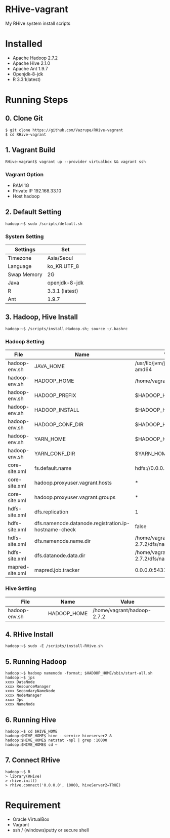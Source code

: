 # RHive-vagrant
My RHive system install scripts


# Installed
* Apache Hadoop 2.7.2
* Apache Hive 2.1.0
* Apache Ant 1.9.7
* Openjdk-8-jdk
* R 3.3.1(latest)


# Running Steps
## 0. Clone Git
```
$ git clone https://github.com/Vazrupe/RHive-vagrant
$ cd RHive-vagrant
```


## 1. Vagrant Build
```
RHive-vagrant$ vagrant up --provider virtualbox && vagrant ssh
```

### Vagrant Option
* RAM 1G
* Private IP 192.168.33.10
* Host hadoop


## 2. Default Setting
```
hadoop:~$ sudo /scripts/default.sh
```

### System Setting
| Settings | Set |
| -------- | --- |
| Timezone | Asia/Seoul |
| Language | ko_KR.UTF_8 |
| Swap Memory | 2G |
| Java | openjdk-8-jdk |
| R | 3.3.1 (latest) |
| Ant | 1.9.7 |

## 3. Hadoop, Hive Install
```
hadoop:~$ /scripts/install-Hadoop.sh; source ~/.bashrc
```
### Hadoop Setting
| File | Name | Value |
| ---- | ---- | ----- |
| hadoop-env.sh | JAVA_HOME | /usr/lib/jvm/java-8-openjdk-amd64 |
| hadoop-env.sh | HADOOP_HOME | /home/vagrant/hadoop-2.7.2 |
| hadoop-env.sh | HADOOP_PREFIX | $HADOOP_HOME |
| hadoop-env.sh | HADOOP_INSTALL | $HADOOP_HOME |
| hadoop-env.sh | HADOOP_CONF_DIR | $HADOOP_HOME/etc/hadoop |
| hadoop-env.sh | YARN_HOME | $HADOOP_HOME |
| hadoop-env.sh | YARN_CONF_DIR | $YARN_HOME/etc/hadoop |
| core-site.xml | fs.default.name | hdfs://0.0.0.0:19000 |
| core-site.xml | hadoop.proxyuser.vagrant.hosts | * |
| core-site.xml | hadoop.proxyuser.vagrant.groups | * |
| hdfs-site.xml | dfs.replication | 1 |
| hdfs-site.xml | dfs.namenode.datanode.registration.ip-hostname-check | false |
| hdfs-site.xml | dfs.namenode.name.dir | /home/vagrant/hadoop-2.7.2/dfs/name |
| hdfs-site.xml | dfs.datanode.data.dir | /home/vagrant/hadoop-2.7.2/dfs/name |
| mapred-site.xml | mapred.job.tracker | 0.0.0.0:54311 |

### Hive Setting
| File | Name | Value |
| ---- | ---- | ----- |
| hadoop-env.sh | HADOOP_HOME | /home/vagrant/hadoop-2.7.2 |

## 4. RHive Install
```
hadoop:~$ sudo -E /scripts/install-RHive.sh
```


## 5. Running Hadoop
```
hadoop:~$ hadoop namenode -format; $HADOOP_HOME/sbin/start-all.sh
hadoop:~$ jps
xxxx DataNode
xxxx ResourceManager
xxxx SecondaryNameNode
xxxx NodeManager
xxxx Jps
xxxx NameNode
```


## 6. Running Hive
```
hadoop:~$ cd $HIVE_HOME
hadoop:$HIVE_HOME$ hive --service hiveserver2 &
hadoop:$HIVE_HOME$ netstat -npl | grep :10000
hadoop:$HIVE_HOME$ cd ~
```


## 7. Connect RHive
```
hadoop:~$ R
> library(RHive)
> rhive.init()
> rhive.connect('0.0.0.0', 10000, hiveServer2=TRUE)
```



# Requirement
+ Oracle VirtualBox
+ Vagrant
+ ssh / (windows)putty or secure shell
